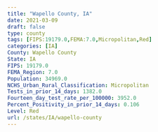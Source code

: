 ```yaml
---
title: "Wapello County, IA"
date: 2021-03-09
draft: false
type: county
tags: [FIPS:19179.0,FEMA:7.0,Micropolitan,Red]
categories: [IA]
County: Wapello County
State: IA
FIPS: 19179.0
FEMA_Region: 7.0
Population: 34969.0
NCHS_Urban_Rural_Classification: Micropolitan
Tests_in_prior_14_days: 1382.0
Fourteen_day_test_rate_per_100000: 3952.0
Percent_Positivity_in_prior_14_days: 0.106
Level: Red
url: /states/IA/wapello-county
---
```



